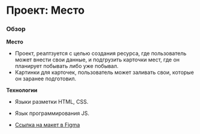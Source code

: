 # Проект: Место

### Обзор


**Место**

* Проект, реалтзуется с целью создания ресурса, где пользователь может внести свои данные, и подгрузить карточки мест, где он планирует побывать либо уже побывал.
* Картинки для карточек, пользователь может заливать свои, которые он заранее подготовил.


**Технологии**
* Языки разметки HTML, CSS.
* Язык программирования JS.

* [Ссылка на макет в Figma](https://www.figma.com/file/2cn9N9jSkmxD84oJik7xL7/JavaScript.-Sprint-4?node-id=0%3A1)

